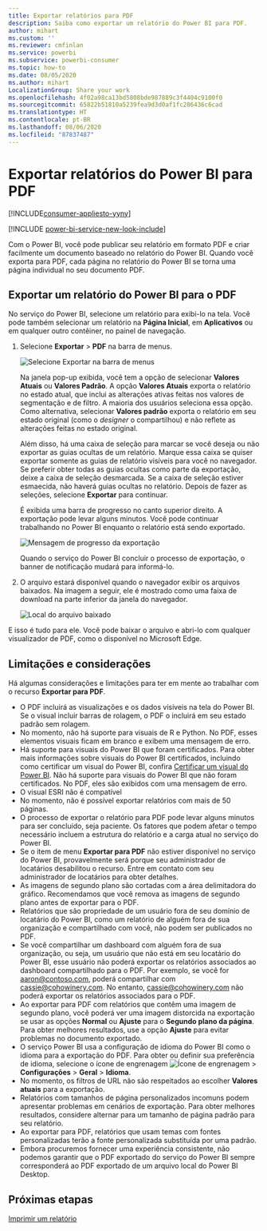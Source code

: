 ```yaml
---
title: Exportar relatórios para PDF
description: Saiba como exportar um relatório do Power BI para PDF.
author: mihart
ms.custom: ''
ms.reviewer: cmfinlan
ms.service: powerbi
ms.subservice: powerbi-consumer
ms.topic: how-to
ms.date: 08/05/2020
ms.author: mihart
LocalizationGroup: Share your work
ms.openlocfilehash: 4f02a98ca13bd5808bde987889c3f4404c9100f0
ms.sourcegitcommit: 65822b51810a5239fea9d3d0af1fc286436c6cad
ms.translationtype: HT
ms.contentlocale: pt-BR
ms.lasthandoff: 08/06/2020
ms.locfileid: "87837487"
---
```

# <a name="export-reports-from-power-bi-to-pdf"></a>Exportar relatórios do Power BI para PDF

[!INCLUDE[consumer-appliesto-yyny](../includes/consumer-appliesto-yyny.md)]

[!INCLUDE [power-bi-service-new-look-include](../includes/power-bi-service-new-look-include.md)]

Com o Power BI, você pode publicar seu relatório em formato PDF e criar facilmente um documento baseado no relatório do Power BI. Quando você exporta para PDF, cada página no relatório do Power BI se torna uma página individual no seu documento PDF.

## <a name="export-your-power-bi-report-to-pdf"></a>Exportar um relatório do Power BI para o PDF
No serviço do Power BI, selecione um relatório para exibi-lo na tela. Você pode também selecionar um relatório na **Página Inicial**, em **Aplicativos** ou em qualquer outro contêiner, no painel de navegação.

1. Selecione **Exportar** > **PDF** na barra de menus.

    ![Selecione Exportar na barra de menus](media/end-user-pdf/power-bi-export.png)

    Na janela pop-up exibida, você tem a opção de selecionar **Valores Atuais** ou **Valores Padrão**. A opção **Valores Atuais** exporta o relatório no estado atual, que inclui as alterações ativas feitas nos valores de segmentação e de filtro. A maioria dos usuários seleciona essa opção. Como alternativa, selecionar **Valores padrão** exporta o relatório em seu estado original (como o *designer* o compartilhou) e não reflete as alterações feitas no estado original.
    
    Além disso, há uma caixa de seleção para marcar se você deseja ou não exportar as guias ocultas de um relatório. Marque essa caixa se quiser exportar somente as guias de relatório visíveis para você no navegador. Se preferir obter todas as guias ocultas como parte da exportação, deixe a caixa de seleção desmarcada. Se a caixa de seleção estiver esmaecida, não haverá guias ocultas no relatório. Depois de fazer as seleções, selecione **Exportar** para continuar.
    
    É exibida uma barra de progresso no canto superior direito. A exportação pode levar alguns minutos. Você pode continuar trabalhando no Power BI enquanto o relatório está sendo exportado.

    ![Mensagem de progresso da exportação](media/end-user-pdf/power-bi-export-progress.png)

    Quando o serviço do Power BI concluir o processo de exportação, o banner de notificação mudará para informá-lo.

2. O arquivo estará disponível quando o navegador exibir os arquivos baixados. Na imagem a seguir, ele é mostrado como uma faixa de download na parte inferior da janela do navegador.

    ![Local do arquivo baixado](media/end-user-pdf/power-bi-export-done.png)

E isso é tudo para ele. Você pode baixar o arquivo e abri-lo com qualquer visualizador de PDF, como o disponível no Microsoft Edge.


## <a name="limitations-and-considerations"></a>Limitações e considerações
Há algumas considerações e limitações para ter em mente ao trabalhar com o recurso **Exportar para PDF**.

* O PDF incluirá as visualizações e os dados visíveis na tela do Power BI. Se o visual incluir barras de rolagem, o PDF o incluirá em seu estado padrão sem rolagem.  
* No momento, não há suporte para visuais de R e Python. No PDF, esses elementos visuais ficam em branco e exibem uma mensagem de erro. 
* Há suporte para visuais do Power BI que foram certificados. Para obter mais informações sobre visuais do Power BI certificados, incluindo como certificar um visual do Power BI, confira [Certificar um visual do Power BI](../developer/visuals/power-bi-custom-visuals-certified.md). Não há suporte para visuais do Power BI que não foram certificados. No PDF, eles são exibidos com uma mensagem de erro.
* O visual ESRI não é compatível
* No momento, não é possível exportar relatórios com mais de 50 páginas.
* O processo de exportar o relatório para PDF pode levar alguns minutos para ser concluído, seja paciente. Os fatores que podem afetar o tempo necessário incluem a estrutura do relatório e a carga atual no serviço do Power BI.
* Se o item de menu **Exportar para PDF** não estiver disponível no serviço do Power BI, provavelmente será porque seu administrador de locatários desabilitou o recurso. Entre em contato com seu administrador de locatários para obter detalhes.
* As imagens de segundo plano são cortadas com a área delimitadora do gráfico. Recomendamos que você remova as imagens de segundo plano antes de exportar para o PDF.
* Relatórios que são propriedade de um usuário fora de seu domínio de locatário do Power BI, como um relatório de alguém fora de sua organização e compartilhado com você, não podem ser publicados no PDF.
* Se você compartilhar um dashboard com alguém fora de sua organização, ou seja, um usuário que não está em seu locatário do Power BI, esse usuário não poderá exportar os relatórios associados ao dashboard compartilhado para o PDF. Por exemplo, se você for aaron@contoso.com, poderá compartilhar com cassie@cohowinery.com. No entanto, cassie@cohowinery.com não poderá exportar os relatórios associados para o PDF.
* Ao exportar para PDF com relatórios que contêm uma imagem de segundo plano, você poderá ver uma imagem distorcida na exportação se usar as opções **Normal** ou **Ajuste** para o **Segundo plano da página**. Para obter melhores resultados, use a opção **Ajuste** para evitar problemas no documento exportado.
* O serviço Power BI usa a configuração de idioma do Power BI como o idioma para a exportação do PDF. Para obter ou definir sua preferência de idioma, selecione o ícone de engrenagem ![Ícone de engrenagem](media/end-user-powerpoint/power-bi-settings-icon.png) > **Configurações** > **Geral** > **Idioma**.
* No momento, os filtros de URL não são respeitados ao escolher **Valores atuais** para a exportação.
* Relatórios com tamanhos de página personalizados incomuns podem apresentar problemas em cenários de exportação. Para obter melhores resultados, considere alternar para um tamanho de página padrão para seu relatório.
* Ao exportar para PDF, relatórios que usam temas com fontes personalizadas terão a fonte personalizada substituída por uma padrão.
* Embora procuremos fornecer uma experiência consistente, não podemos garantir que o PDF exportado do serviço do Power BI sempre corresponderá ao PDF exportado de um arquivo local do Power BI Desktop.

## <a name="next-steps"></a>Próximas etapas
[Imprimir um relatório](end-user-print.md)
